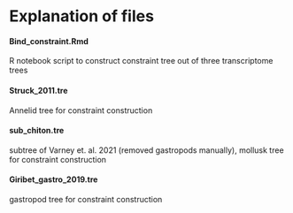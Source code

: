 # Explanation of files

#### Bind_constraint.Rmd
R notebook script to construct constraint tree out of three transcriptome trees

#### Struck_2011.tre
Annelid tree for constraint construction 

#### sub_chiton.tre
subtree of Varney et. al. 2021 (removed gastropods manually), mollusk tree for constraint construction

#### Giribet_gastro_2019.tre
gastropod tree for constraint construction


